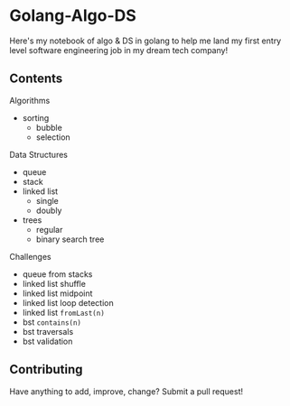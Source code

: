 # Golang-Algo-DS

Here's my notebook of algo & DS in golang to help me land my first entry level software engineering job in my dream tech company!

## Contents

Algorithms
- sorting
  - bubble
  - selection

Data Structures
- queue
- stack
- linked list
  - single
  - doubly
- trees
  - regular
  - binary search tree

Challenges
- queue from stacks
- linked list shuffle
- linked list midpoint
- linked list loop detection
- linked list `fromLast(n)`
- bst `contains(n)`
- bst traversals
- bst validation

## Contributing

Have anything to add, improve, change? Submit a pull request!